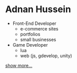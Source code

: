 # Adnan Hussein
- Front-End Developer
    - e-commerce sites
    - portfolios
    - small businesses
- Game Developer
    - lua
    - web (js, gdevelop, unity)

[show more...](https://adnans.website)
